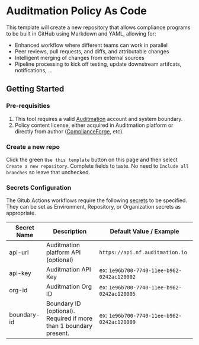 # Auditmation Policy As Code

This template will create a new repository that allows compliance programs to be
built in GitHub using Markdown and YAML, allowing for:
  - Enhanced workflow where different teams can work in parallel
  - Peer reviews, pull requests, and diffs, and attributable changes
  - Intelligent merging of changes from external sources
  - Pipeline processing to kick off testing, update downstream artifcats, notifications, ...

## Getting Started

### Pre-requisities
1. This tool requires a valid [Auditmation](https://auditmation.io) account and system boundary.
1. Policy content license, either acquired in Auditmation platform or directly from author ([ComplianceForge](https://complianceforge.com), etc).


### Create a new repo
Click the green `Use this template` button on this page and then select `Create a new repository`. Complete fields to taste. No need to `Include all branches` so leave that unchecked.

### Secrets Configuration
The Gitub Actions workflows require the following
[secrets](https://docs.github.com/en/actions/security-guides/using-secrets-in-github-actions)
to be specified. They can be set as Environment, Repository, or Organization secrets as appropriate.

| Secret Name | Description | Default Value / Example |
| ----------- | ----------- | ----------------------- |
| api-url     | Auditmation platform API (optional) | `https://api.nf.auditmation.io` |
| api-key     | Auditmation API Key | ex: `1e96b700-7740-11ee-b962-0242ac120002` |
| org-id      | Auditmation Org ID | ex: `1e96b700-7740-11ee-b962-0242ac120005` |
| boundary-id | Boundary ID (optional). Required if more than 1 boundary present. | ex: `1e96b700-7740-11ee-b962-0242ac120009` |


